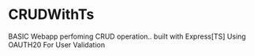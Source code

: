# CRUDWithTs
BASIC Webapp perfoming CRUD operation.. built with Express[TS]
Using OAUTH20 For User Validation
